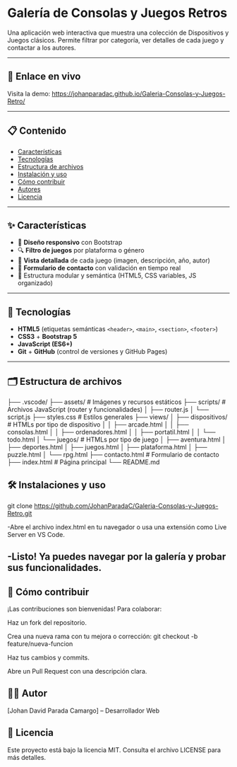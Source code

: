 # Galería de Consolas y Juegos Retros

Una aplicación web interactiva que muestra una colección de Dispositivos y Juegos clásicos. Permite filtrar por categoría, ver detalles de cada juego y contactar a los autores.

---

## 🔗 Enlace en vivo

Visita la demo:  https://johanparadac.github.io/Galeria-Consolas-y-Juegos-Retro/

---

## 📋 Contenido

- [Características](#-características)  
- [Tecnologías](#-tecnologías)  
- [Estructura de archivos](#-estructura-de-archivos)  
- [Instalación y uso](#-instalación-y-uso)  
- [Cómo contribuir](#-cómo-contribuir)  
- [Autores](#-autores)  
- [Licencia](#-licencia)  

---

## ✨ Características

- 🎨 **Diseño responsivo** con Bootstrap  
- 🔍 **Filtro de juegos** por plataforma o género  
- 📸 **Vista detallada** de cada juego (imagen, descripción, año, autor)  
- 📧 **Formulario de contacto** con validación en tiempo real  
- 🔧 Estructura modular y semántica (HTML5, CSS variables, JS organizado)  

---

## 🚀 Tecnologías

- **HTML5** (etiquetas semánticas `<header>`, `<main>`, `<section>`, `<footer>`)  
- **CSS3** + **Bootstrap 5**  
- **JavaScript (ES6+)**  
- **Git** + **GitHub** (control de versiones y GitHub Pages)  

---

## 🗂 Estructura de archivos


├── .vscode/
├── assets/               # Imágenes y recursos estáticos
├── scripts/              # Archivos JavaScript (router y funcionalidades)
│   ├── router.js
│   └── script.js
├── styles.css            # Estilos generales
├── views/
│   ├── dispositivos/     # HTMLs por tipo de dispositivo
│   │   ├── arcade.html
│   │   ├── consolas.html
│   │   ├── ordenadores.html
│   │   ├── portatil.html
│   │   └── todo.html
│   └── juegos/           # HTMLs por tipo de juego
│       ├── aventura.html
│       ├── deportes.html
│       ├── juegos.html
│       ├── plataforma.html
│       ├── puzzle.html
│       └── rpg.html
├── contacto.html         # Formulario de contacto
├── index.html            # Página principal
└── README.md


## 🛠️ Instalaciones y uso

git clone https://github.com/JohanParadaC/Galeria-Consolas-y-Juegos-Retro.git

-Abre el archivo index.html en tu navegador o usa una extensión como Live Server en VS Code.

-Listo! Ya puedes navegar por la galería y probar sus funcionalidades.
---

## 🤝 Cómo contribuir
¡Las contribuciones son bienvenidas! Para colaborar:

Haz un fork del repositorio.

Crea una nueva rama con tu mejora o corrección: git checkout -b feature/nueva-funcion

Haz tus cambios y commits.

Abre un Pull Request con una descripción clara.

## 👨‍💻 Autor
[Johan David Parada Camargo] – Desarrollador Web

## 📄 Licencia
Este proyecto está bajo la licencia MIT. Consulta el archivo LICENSE para más detalles.